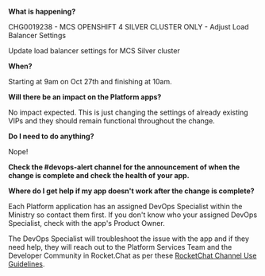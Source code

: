 
**What is happening?**

CHG0019238 - MCS OPENSHIFT 4 SILVER CLUSTER ONLY - Adjust Load Balancer Settings

Update load balancer settings for MCS Silver cluster

**When?**

Starting at 9am on Oct 27th and finishing at 10am.

**Will there be an impact on the Platform apps?**

No impact expected. This is just changing the settings of already existing VIPs and they should remain functional throughout the change.

**Do I need to do anything?**

Nope!

**Check the #devops-alert channel for the announcement of when the change is complete and check the health of your app.**

**Where do I get help if my app doesn't work after the change is complete?**

Each Platform application has an assigned DevOps Specialist within the Ministry so contact them first. If you don't know who your assigned DevOps Specialist, check with the app's Product Owner.

The DevOps Specialist will troubleshoot the issue with the app and if they need help, they will reach out to the Platform Services Team and the Developer Community in Rocket.Chat as per these [RocketChat Channel Use Guidelines](
https://developer.gov.bc.ca/Getting-human-support-for-issues-not-covered-by-devops-requests).
